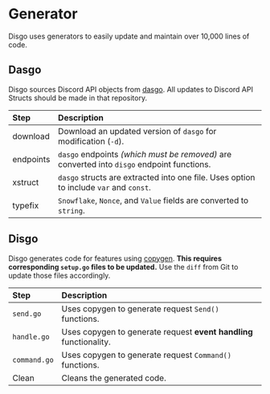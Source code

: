 # Generator

Disgo uses generators to easily update and maintain over 10,000 lines of code.

## Dasgo

Disgo sources Discord API objects from [dasgo](https://github.com/switchupcb/dasgo). All updates to Discord API Structs should be made in that repository.

| Step      | Description                                                                                |
| :-------- | :----------------------------------------------------------------------------------------- |
| download  | Download an updated version of `dasgo` for modification (`-d`).                            |
| endpoints | `dasgo` endpoints _(which must be removed)_ are converted into `disgo` endpoint functions. |
| xstruct   | `dasgo` structs are extracted into one file. Uses option to include `var` and `const`.     |
| typefix   | `Snowflake`, `Nonce`, and `Value` fields are converted to `string`.                        |

## Disgo

Disgo generates code for features using [copygen](https://github.com/switchupcb/copygen). **This requires corresponding `setup.go` files to be updated.** Use the `diff` from Git to update those files accordingly.

| Step         | Description                                                        |
| :----------- | :----------------------------------------------------------------- |
| `send.go`    | Uses copygen to generate request `Send()` functions.               |
| `handle.go`  | Uses copygen to generate request **event handling** functionality. |
| `command.go` | Uses copygen to generate request `Command()` functions.            |
| Clean        | Cleans the generated code.                                         |